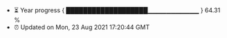 - ⏳ Year progress { ███████████████████▁▁▁▁▁▁▁▁▁▁▁ } 64.31 %
- ⏰ Updated on Mon, 23 Aug 2021 17:20:44 GMT

